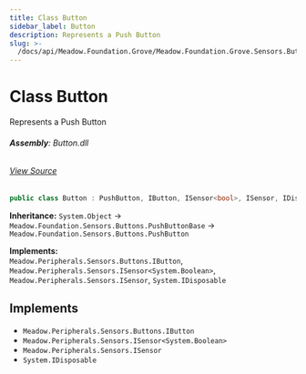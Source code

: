 ```yaml
---
title: Class Button
sidebar_label: Button
description: Represents a Push Button
slug: >-
  /docs/api/Meadow.Foundation.Grove/Meadow.Foundation.Grove.Sensors.Buttons/Button
---
```

# Class Button
Represents a Push Button

###### **Assembly**: Button.dll
###### [View Source](https://github.com/WildernessLabs/Meadow.Foundation.Grove.git/blob/develop/Source/Button/Driver/Button.cs#L9)
```csharp title="Declaration"
public class Button : PushButton, IButton, ISensor<bool>, ISensor, IDisposable
```
**Inheritance:** `System.Object` -> `Meadow.Foundation.Sensors.Buttons.PushButtonBase` -> `Meadow.Foundation.Sensors.Buttons.PushButton`

**Implements:**  
`Meadow.Peripherals.Sensors.Buttons.IButton`, `Meadow.Peripherals.Sensors.ISensor<System.Boolean>`, `Meadow.Peripherals.Sensors.ISensor`, `System.IDisposable`


## Implements

* `Meadow.Peripherals.Sensors.Buttons.IButton`
* `Meadow.Peripherals.Sensors.ISensor<System.Boolean>`
* `Meadow.Peripherals.Sensors.ISensor`
* `System.IDisposable`
